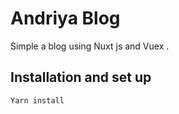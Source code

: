 # Andriya Blog

Simple a blog using Nuxt js and Vuex .

## Installation and set up

`Yarn install `
